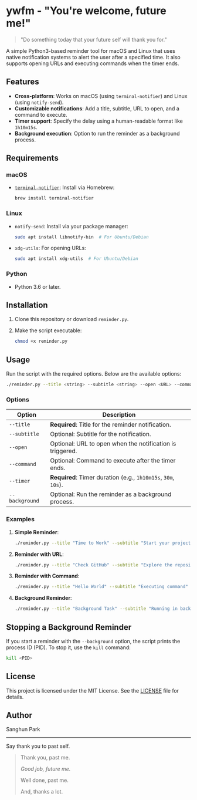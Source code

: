 # ywfm - "You're welcome, future me!"

> "Do something today that your future self will thank you for."

A simple Python3-based reminder tool for macOS and Linux that uses native notification systems to alert the user after a specified time. It also supports opening URLs and executing commands when the timer ends.

## Features

- **Cross-platform**: Works on macOS (using `terminal-notifier`) and Linux (using `notify-send`).
- **Customizable notifications**: Add a title, subtitle, URL to open, and a command to execute.
- **Timer support**: Specify the delay using a human-readable format like `1h10m15s`.
- **Background execution**: Option to run the reminder as a background process.

## Requirements

### macOS

- [`terminal-notifier`](https://github.com/julienXX/terminal-notifier): Install via Homebrew:
  ```bash
  brew install terminal-notifier
  ```

### Linux

- `notify-send`: Install via your package manager:
  ```bash
  sudo apt install libnotify-bin  # For Ubuntu/Debian
  ```
- `xdg-utils`: For opening URLs:
  ```bash
  sudo apt install xdg-utils  # For Ubuntu/Debian
  ```

### Python

- Python 3.6 or later.

## Installation

1. Clone this repository or download `reminder.py`.
2. Make the script executable:

   ```bash
   chmod +x reminder.py
   ```

## Usage

Run the script with the required options. Below are the available options:

```bash
./reminder.py --title <string> --subtitle <string> --open <URL> --command <string> --timer <string> [--background]
```

### Options

| Option         | Description                                                    |
| -------------- | -------------------------------------------------------------- |
| `--title`      | **Required**: Title for the reminder notification.             |
| `--subtitle`   | Optional: Subtitle for the notification.                       |
| `--open`       | Optional: URL to open when the notification is triggered.      |
| `--command`    | Optional: Command to execute after the timer ends.             |
| `--timer`      | **Required**: Timer duration (e.g., `1h10m15s`, `30m`, `10s`). |
| `--background` | Optional: Run the reminder as a background process.            |

### Examples

1. **Simple Reminder**:

   ```bash
   ./reminder.py --title "Time to Work" --subtitle "Start your project" --timer 30m
   ```

2. **Reminder with URL**:

   ```bash
   ./reminder.py --title "Check GitHub" --subtitle "Explore the repository" --open "https://github.com" --timer 10s
   ```

3. **Reminder with Command**:

   ```bash
   ./reminder.py --title "Hello World" --subtitle "Executing command" --command 'echo "Hello, World!"' --timer 1m
   ```

4. **Background Reminder**:

   ```bash
   ./reminder.py --title "Background Task" --subtitle "Running in background" --timer 2h --background
   ```

## Stopping a Background Reminder

If you start a reminder with the `--background` option, the script prints the process ID (PID). To stop it, use the `kill` command:

```bash
kill <PID>
```

## License

This project is licensed under the MIT License. See the [LICENSE](https://chatgpt.com/c/LICENSE) file for details.

## Author

Sanghun Park

---

Say thank you to past self.

> Thank you, past me.
>
> _Good job, future me._
>
> Well done, past me.
>
> And, thanks a lot.
